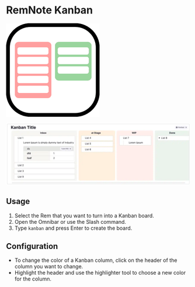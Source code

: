 # RemNote Kanban

![logo](https://raw.githubusercontent.com/browneyedsoul/RemNote-Kanban/main/public/logo.png)

![demo](https://raw.githubusercontent.com/browneyedsoul/RemNote-Kanban/main/public/demo.webp)

## Usage

1. Select the Rem that you want to turn into a Kanban board.
2. Open the Omnibar or use the Slash command.
3. Type `kanban` and press Enter to create the board.

## Configuration

- To change the color of a Kanban column, click on the header of the column you want to change.
- Highlight the header and use the highlighter tool to choose a new color for the column.
